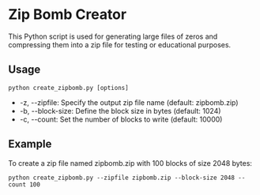 # Zip Bomb Creator

This Python script is used for generating large files of zeros and compressing them into a zip file for testing or educational purposes.

## Usage
`python create_zipbomb.py [options]`
- -z, --zipfile: Specify the output zip file name (default: zipbomb.zip)
- -b, --block-size: Define the block size in bytes (default: 1024)
- -c, --count: Set the number of blocks to write (default: 10000)

## Example
To create a zip file named zipbomb.zip with 100 blocks of size 2048 bytes:

`python create_zipbomb.py --zipfile zipbomb.zip --block-size 2048 --count 100`
